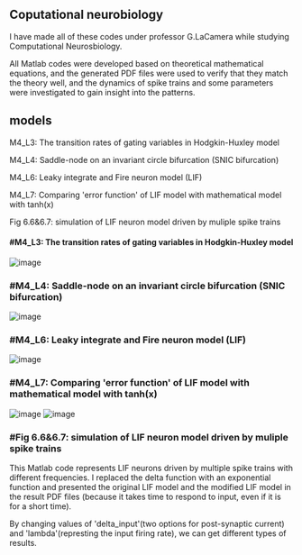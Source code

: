 ## Coputational neurobiology
I have made all of these codes under professor G.LaCamera while studying Computational Neurosbiology.

All Matlab codes were developed based on theoretical mathematical equations, and the generated PDF files were used to verify that they match the theory well, and the dynamics of spike trains and some parameters were investigated to gain insight into the patterns.

## models
M4_L3: The transition rates of gating variables in Hodgkin-Huxley model

M4_L4: Saddle-node on an invariant circle bifurcation (SNIC bifurcation)

M4_L6: Leaky integrate and Fire neuron model (LIF)

M4_L7: Comparing 'error function' of LIF model with mathematical model with tanh(x) 

Fig 6.6&6.7: simulation of LIF neuron model driven by muliple spike trains



#### #M4_L3: The transition rates of gating variables in Hodgkin-Huxley model
![image](https://github.com/user-attachments/assets/8888dff6-9329-4376-8dda-a4fc1a533a49)

### #M4_L4: Saddle-node on an invariant circle bifurcation (SNIC bifurcation)

![image](https://github.com/user-attachments/assets/0bf2280c-4762-4066-a655-c50b429181ba)

### #M4_L6: Leaky integrate and Fire neuron model (LIF)
![image](https://github.com/user-attachments/assets/d32053f1-018b-4d11-8bc4-180e42840fea)

### #M4_L7: Comparing 'error function' of LIF model with mathematical model with tanh(x) 
![image](https://github.com/user-attachments/assets/47699fc0-c627-42d5-8ed6-1f4f7e9f2519)
![image](https://github.com/user-attachments/assets/55498519-0086-446a-9eff-3dd85b517c0a)

### #Fig 6.6&6.7: simulation of LIF neuron model driven by muliple spike trains
This Matlab code represents LIF neurons driven by multiple spike trains with different frequencies. I replaced the delta function with an exponential function and presented the original LIF model and the modified LIF model in the result PDF files (because it takes time to respond to input, even if it is for a short time).

By changing values of 'delta_input'(two options for post-synaptic current) and 'lambda'(represting the input firing rate), we can get different types of results.





